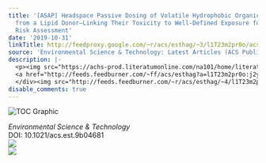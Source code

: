 ```yaml
---
title: '[ASAP] Headspace Passive Dosing of Volatile Hydrophobic Organic Chemicals
  from a Lipid Donor—Linking Their Toxicity to Well-Defined Exposure for an Improved
  Risk Assessment'
date: '2019-10-31'
linkTitle: http://feedproxy.google.com/~r/acs/esthag/~3/l1T23m2pr0o/acs.est.9b04681
source: 'Environmental Science & Technology: Latest Articles (ACS Publications)'
description: |-
  <p><img src="https://achs-prod.literatumonline.com/na101/home/literatum/publisher/achs/journals/content/esthag/0/esthag.ahead-of-print/acs.est.9b04681/20191031/images/medium/es9b04681_0004.gif" alt="TOC Graphic"/></p><div><cite>Environmental Science & Technology</cite></div><div>DOI: 10.1021/acs.est.9b04681</div><div class="feedflare">
  <a href="http://feeds.feedburner.com/~ff/acs/esthag?a=l1T23m2pr0o:j2yMRPYQeRA:yIl2AUoC8zA"><img src="http://feeds.feedburner.com/~ff/acs/esthag?d=yIl2AUoC8zA" border="0"></img></a>
  </div><img src="http://feeds.feedburner.com/~r/acs/esthag/~4/l1T23m2pr0o" ...
disable_comments: true
---
```

<p><img src="https://achs-prod.literatumonline.com/na101/home/literatum/publisher/achs/journals/content/esthag/0/esthag.ahead-of-print/acs.est.9b04681/20191031/images/medium/es9b04681_0004.gif" alt="TOC Graphic"/></p><div><cite>Environmental Science & Technology</cite></div><div>DOI: 10.1021/acs.est.9b04681</div><div class="feedflare">
<a href="http://feeds.feedburner.com/~ff/acs/esthag?a=l1T23m2pr0o:j2yMRPYQeRA:yIl2AUoC8zA"><img src="http://feeds.feedburner.com/~ff/acs/esthag?d=yIl2AUoC8zA" border="0"></img></a>
</div><img src="http://feeds.feedburner.com/~r/acs/esthag/~4/l1T23m2pr0o" ...